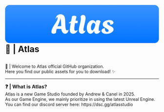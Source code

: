 <img src="Branding/Banner/Atlas_Main%20Banner%20Rounded.png" alt="Banner" width="600">
<h1 style="border:none; margin:0; padding:0;">🌊 | Atlas</h1>
<br>
<p>👋 | Welcome to Atlas official GitHub organization.<br>Here you find our public assets for you to download! ✨</p>
<hr>
<h3 style="border:none; margin:0; padding:0;">❓ | What is Atlas?</h1>
<pr>Atlas is a new Game Studio founded by Andrew & Canel in 2025.<br>As our Game Engine, we mainly prioritize in using the latest Unreal Engine.<br>You can find our discord server here: https://dsc.gg/atlasstudio</pr>
